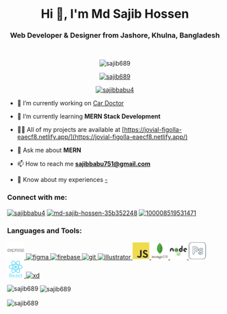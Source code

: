 <h1 align="center">Hi 👋, I'm Md Sajib Hossen</h1>
<h3 align="center">Web Developer & Designer from Jashore, Khulna, Bangladesh</h3>
<div align="center">
    <img  width="500" src="https://cdn.dribbble.com/users/1162077/screenshots/3848914/programmer.gif" alt="">

</div>
<p align="center"> <img src="https://komarev.com/ghpvc/?username=sajib689&label=Profile%20views&color=0e75b6&style=flat" alt="sajib689" /> </p>

<p align="center"> <a href="https://github.com/ryo-ma/github-profile-trophy"><img src="https://github-profile-trophy.vercel.app/?username=sajib689" alt="sajib689" /></a> </p>

<p align="center"> <a href="https://twitter.com/sajibbabu4" target="blank"><img src="https://img.shields.io/twitter/follow/sajibbabu4?logo=twitter&style=for-the-badge" alt="sajibbabu4" /></a> </p>

- 🔭 I’m currently working on [Car Doctor](https://admirable-dodol-fb69fd.netlify.app/)

- 🌱 I’m currently learning **MERN Stack Development**

- 👨‍💻 All of my projects are available at [https://jovial-figolla-eaecf8.netlify.app/](https://jovial-figolla-eaecf8.netlify.app/)

- 💬 Ask me about **MERN**

- 📫 How to reach me **sajibbabu751@gmail.com**

- 📄 Know about my experiences [-](-)

<h3 align="left">Connect with me:</h3>
<p align="left">
<a href="https://twitter.com/sajibbabu4" target="blank"><img align="center" src="https://raw.githubusercontent.com/rahuldkjain/github-profile-readme-generator/master/src/images/icons/Social/twitter.svg" alt="sajibbabu4" height="30" width="40" /></a>
<a href="https://linkedin.com/in/md-sajib-hossen-35b352248" target="blank"><img align="center" src="https://raw.githubusercontent.com/rahuldkjain/github-profile-readme-generator/master/src/images/icons/Social/linked-in-alt.svg" alt="md-sajib-hossen-35b352248" height="30" width="40" /></a>
<a href="https://fb.com/100008519531471" target="blank"><img align="center" src="https://raw.githubusercontent.com/rahuldkjain/github-profile-readme-generator/master/src/images/icons/Social/facebook.svg" alt="100008519531471" height="30" width="40" /></a>
</p>

<h3 align="left">Languages and Tools:</h3>
<p align="left"> <a href="https://expressjs.com" target="_blank" rel="noreferrer"> <img src="https://raw.githubusercontent.com/devicons/devicon/master/icons/express/express-original-wordmark.svg" alt="express" width="40" height="40"/> </a> <a href="https://www.figma.com/" target="_blank" rel="noreferrer"> <img src="https://www.vectorlogo.zone/logos/figma/figma-icon.svg" alt="figma" width="40" height="40"/> </a> <a href="https://firebase.google.com/" target="_blank" rel="noreferrer"> <img src="https://www.vectorlogo.zone/logos/firebase/firebase-icon.svg" alt="firebase" width="40" height="40"/> </a> <a href="https://git-scm.com/" target="_blank" rel="noreferrer"> <img src="https://www.vectorlogo.zone/logos/git-scm/git-scm-icon.svg" alt="git" width="40" height="40"/> </a> <a href="https://www.adobe.com/in/products/illustrator.html" target="_blank" rel="noreferrer"> <img src="https://www.vectorlogo.zone/logos/adobe_illustrator/adobe_illustrator-icon.svg" alt="illustrator" width="40" height="40"/> </a> <a href="https://developer.mozilla.org/en-US/docs/Web/JavaScript" target="_blank" rel="noreferrer"> <img src="https://raw.githubusercontent.com/devicons/devicon/master/icons/javascript/javascript-original.svg" alt="javascript" width="40" height="40"/> </a> <a href="https://www.mongodb.com/" target="_blank" rel="noreferrer"> <img src="https://raw.githubusercontent.com/devicons/devicon/master/icons/mongodb/mongodb-original-wordmark.svg" alt="mongodb" width="40" height="40"/> </a> <a href="https://nodejs.org" target="_blank" rel="noreferrer"> <img src="https://raw.githubusercontent.com/devicons/devicon/master/icons/nodejs/nodejs-original-wordmark.svg" alt="nodejs" width="40" height="40"/> </a> <a href="https://www.photoshop.com/en" target="_blank" rel="noreferrer"> <img src="https://raw.githubusercontent.com/devicons/devicon/master/icons/photoshop/photoshop-line.svg" alt="photoshop" width="40" height="40"/> </a> <a href="https://reactjs.org/" target="_blank" rel="noreferrer"> <img src="https://raw.githubusercontent.com/devicons/devicon/master/icons/react/react-original-wordmark.svg" alt="react" width="40" height="40"/> </a> <a href="https://www.adobe.com/products/xd.html" target="_blank" rel="noreferrer"> <img src="https://cdn.worldvectorlogo.com/logos/adobe-xd.svg" alt="xd" width="40" height="40"/> </a> </p>

<p><img align="left" src="https://github-readme-stats.vercel.app/api/top-langs?username=sajib689&show_icons=true&locale=en&layout=compact" alt="sajib689" /></p>

<p>&nbsp;<img align="center" src="https://github-readme-stats.vercel.app/api?username=sajib689&show_icons=true&locale=en" alt="sajib689" /></p>

<p><img align="center" src="https://github-readme-streak-stats.herokuapp.com/?user=sajib689&" alt="sajib689" /></p>

